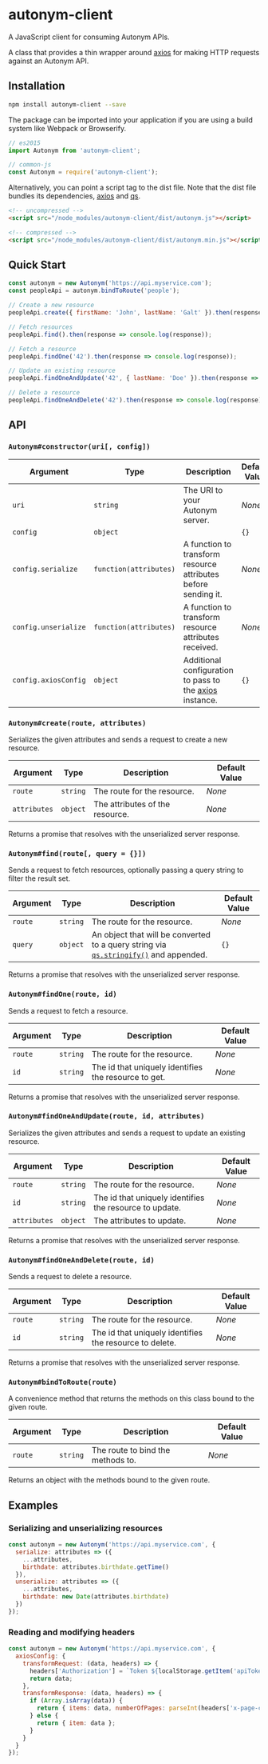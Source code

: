 # autonym-client

A JavaScript client for consuming Autonym APIs.

A class that provides a thin wrapper around [axios](https://github.com/mzabriskie/axios) for making HTTP requests against an Autonym API.

## Installation

```sh
npm install autonym-client --save
```

The package can be imported into your application if you are using a build system like Webpack or Browserify.

```js
// es2015
import Autonym from 'autonym-client';

// common-js
const Autonym = require('autonym-client');
```

Alternatively, you can point a script tag to the dist file. Note that the dist file bundles its dependencies, [axios](https://github.com/mzabriskie/axios) and [qs](https://github.com/ljharb/qs).

```html
<!-- uncompressed -->
<script src="/node_modules/autonym-client/dist/autonym.js"></script>

<!-- compressed -->
<script src="/node_modules/autonym-client/dist/autonym.min.js"></script>
```

## Quick Start

```js
const autonym = new Autonym('https://api.myservice.com');
const peopleApi = autonym.bindToRoute('people');

// Create a new resource
peopleApi.create({ firstName: 'John', lastName: 'Galt' }).then(response => console.log(response));

// Fetch resources
peopleApi.find().then(response => console.log(response));

// Fetch a resource
peopleApi.findOne('42').then(response => console.log(response));

// Update an existing resource
peopleApi.findOneAndUpdate('42', { lastName: 'Doe' }).then(response => console.log(response));

// Delete a resource
peopleApi.findOneAndDelete('42').then(response => console.log(response));
```

## API

### `Autonym#constructor(uri[, config])`

| Argument             | Type                   | Description                                                                                    | Default Value |
|----------------------|------------------------|------------------------------------------------------------------------------------------------|---------------|
| `uri`                | `string`               | The URI to your Autonym server.                                                                | _None_        |
| `config`             | `object`               |                                                                                                | `{}`          |
| `config.serialize`   | `function(attributes)` | A function to transform resource attributes before sending it.                                 | _None_        |
| `config.unserialize` | `function(attributes)` | A function to transform resource attributes received.                                          | _None_        |
| `config.axiosConfig` | `object`               | Additional configuration to pass to the [axios](https://github.com/mzabriskie/axios) instance. | `{}`          |

### `Autonym#create(route, attributes)`

Serializes the given attributes and sends a request to create a new resource.

| Argument     | Type     | Description                     | Default Value |
|--------------|----------|---------------------------------|---------------|
| `route`      | `string` | The route for the resource.     | _None_        |
| `attributes` | `object` | The attributes of the resource. | _None_        |

Returns a promise that resolves with the unserialized server response.

### `Autonym#find(route[, query = {}])`

Sends a request to fetch resources, optionally passing a query string to filter the result set.

| Argument | Type     | Description                                                                                                                      | Default Value |
|----------|----------|----------------------------------------------------------------------------------------------------------------------------------|---------------|
| `route`  | `string` | The route for the resource.                                                                                                      | _None_        |
| `query`  | `object` | An object that will be converted to a query string via [`qs.stringify()`](https://github.com/ljharb/qs#stringifying) and appended. | `{}`          |

Returns a promise that resolves with the unserialized server response.

### `Autonym#findOne(route, id)`

Sends a request to fetch a resource.

| Argument | Type     | Description                                          | Default Value |
|----------|----------|------------------------------------------------------|---------------|
| `route`  | `string` | The route for the resource.                          | _None_        |
| `id`     | `string` | The id that uniquely identifies the resource to get. | _None_        |

Returns a promise that resolves with the unserialized server response.

### `Autonym#findOneAndUpdate(route, id, attributes)`

Serializes the given attributes and sends a request to update an existing resource.

| Argument     | Type     | Description                                             | Default Value |
|--------------|----------|---------------------------------------------------------|---------------|
| `route`      | `string` | The route for the resource.                             | _None_        |
| `id`         | `string` | The id that uniquely identifies the resource to update. | _None_        |
| `attributes` | `object` | The attributes to update.                               | _None_        |

Returns a promise that resolves with the unserialized server response.

### `Autonym#findOneAndDelete(route, id)`

Sends a request to delete a resource.

| Argument | Type     | Description                                             | Default Value |
|----------|----------|---------------------------------------------------------|---------------|
| `route`  | `string` | The route for the resource.                             | _None_        |
| `id`     | `string` | The id that uniquely identifies the resource to delete. | _None_        |

Returns a promise that resolves with the unserialized server response.

### `Autonym#bindToRoute(route)`

A convenience method that returns the methods on this class bound to the given route.

| Argument | Type     | Description                       | Default Value |
|----------|----------|-----------------------------------|---------------|
| `route`  | `string` | The route to bind the methods to. | _None_        |

Returns an object with the methods bound to the given route.

## Examples

### Serializing and unserializing resources

```js
const autonym = new Autonym('https://api.myservice.com', {
  serialize: attributes => ({
    ...attributes,
    birthdate: attributes.birthdate.getTime()
  }),
  unserialize: attributes => ({
    ...attributes,
    birthdate: new Date(attributes.birthdate)
  })
});
```

### Reading and modifying headers

```js
const autonym = new Autonym('https://api.myservice.com', {
  axiosConfig: {
    transformRequest: (data, headers) => {
      headers['Authorization'] = `Token ${localStorage.getItem('apiToken')}`;
      return data;
    },
    transformResponse: (data, headers) => {
      if (Array.isArray(data)) {
        return { items: data, numberOfPages: parseInt(headers['x-page-count'], 10) };
      } else {
        return { item: data };
      }
    }
  }
});
```
